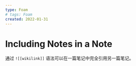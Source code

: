 ```yaml
---
type: Foam
# tags: Foam
created: 2022-01-31
---
```


# Including Notes in a Note

通过 `![[wikilink]]` 语法可以在一篇笔记中完全引用另一篇笔记。
